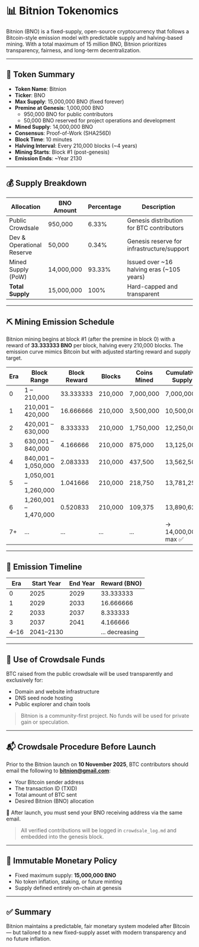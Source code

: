 # 📊 Bitnion Tokenomics

Bitnion (BNO) is a fixed-supply, open-source cryptocurrency that follows a Bitcoin-style emission model with predictable supply and halving-based mining. With a total maximum of 15 million BNO, Bitnion prioritizes transparency, fairness, and long-term decentralization.

---

## 🔢 Token Summary

- **Token Name**: Bitnion
- **Ticker**: BNO
- **Max Supply**: 15,000,000 BNO (fixed forever)
- **Premine at Genesis**: 1,000,000 BNO
  - 950,000 BNO for public contributors
  - 50,000 BNO reserved for project operations and development
- **Mined Supply**: 14,000,000 BNO
- **Consensus**: Proof-of-Work (SHA256D)
- **Block Time**: 10 minutes
- **Halving Interval**: Every 210,000 blocks (~4 years)
- **Mining Starts**: Block #1 (post-genesis)
- **Emission Ends**: ~Year 2130

---

## 💰 Supply Breakdown

| Allocation            | BNO Amount   | Percentage | Description                                |
|------------------------|--------------|------------|--------------------------------------------|
| Public Crowdsale       | 950,000      | 6.33%      | Genesis distribution for BTC contributors  |
| Dev & Operational Reserve | 50,000    | 0.34%      | Genesis reserve for infrastructure/support |
| Mined Supply (PoW)     | 14,000,000   | 93.33%     | Issued over ~16 halving eras (~105 years)  |
| **Total Supply**       | 15,000,000   | 100%       | Hard-capped and transparent                |

---

## ⛏️ Mining Emission Schedule

Bitnion mining begins at block #1 (after the premine in block 0) with a reward of **33.333333 BNO** per block, halving every 210,000 blocks. The emission curve mimics Bitcoin but with adjusted starting reward and supply target.

| Era | Block Range         | Block Reward | Blocks    | Coins Mined     | Cumulative Supply |
|-----|----------------------|--------------|-----------|------------------|-------------------|
| 0   | 1 – 210,000          | 33.333333    | 210,000   | 7,000,000        | 7,000,000         |
| 1   | 210,001 – 420,000    | 16.666666    | 210,000   | 3,500,000        | 10,500,000        |
| 2   | 420,001 – 630,000    | 8.333333     | 210,000   | 1,750,000        | 12,250,000        |
| 3   | 630,001 – 840,000    | 4.166666     | 210,000   | 875,000          | 13,125,000        |
| 4   | 840,001 – 1,050,000  | 2.083333     | 210,000   | 437,500          | 13,562,500        |
| 5   | 1,050,001 – 1,260,000| 1.041666     | 210,000   | 218,750          | 13,781,250        |
| 6   | 1,260,001 – 1,470,000| 0.520833     | 210,000   | 109,375          | 13,890,625        |
| 7+  | ...                  | ...          | ...       | ...              | → 14,000,000 max ✅ |

---

## 📆 Emission Timeline

| Era | Start Year | End Year | Reward (BNO)  |
|-----|------------|----------|---------------|
| 0   | 2025       | 2029     | 33.333333     |
| 1   | 2029       | 2033     | 16.666666     |
| 2   | 2033       | 2037     | 8.333333      |
| 3   | 2037       | 2041     | 4.166666      |
| 4–16| 2041–2130  |          | ... decreasing |

---

## 💼 Use of Crowdsale Funds

BTC raised from the public crowdsale will be used transparently and exclusively for:

- Domain and website infrastructure
- DNS seed node hosting
- Public explorer and chain tools

> Bitnion is a community-first project. No funds will be used for private gain or speculation.

---

## 📬 Crowdsale Procedure Before Launch

Prior to the Bitnion launch on **10 November 2025**, BTC contributors should email the following to **bitnion@gmail.com**:

- Your Bitcoin sender address
- The transaction ID (TXID)
- Total amount of BTC sent
- Desired Bitnion (BNO) allocation

📩 After launch, you must send your BNO receiving address via the same email.

> All verified contributions will be logged in `crowdsale_log.md` and embedded into the genesis block.

---

## 🔐 Immutable Monetary Policy

- Fixed maximum supply: **15,000,000 BNO**
- No token inflation, staking, or future minting
- Supply defined entirely on-chain at genesis

---

## ✅ Summary

Bitnion maintains a predictable, fair monetary system modeled after Bitcoin — but tailored to a new fixed-supply asset with modern transparency and no future inflation.

